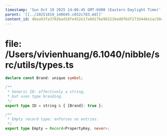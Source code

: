```yaml
---
timestamp: 'Sun Oct 19 2025 14:06:45 GMT-0400 (Eastern Daylight Time)'
parent: '[[../20251019_140645.c032c783.md]]'
content_id: d6ea93fa3702bad18fe452e17a9d17be96321bed0f6df273d446e1ac50412f82
---
```


# file: /Users/vivienhuang/6.1040/nibble/src/utils/types.ts

```typescript
declare const Brand: unique symbol;

/**
 * Generic ID: effectively a string,
 * but uses type branding.
 */
export type ID = string & { [Brand]: true };

/**
 * Empty record type: enforces no entries.
 */
export type Empty = Record<PropertyKey, never>;

```
